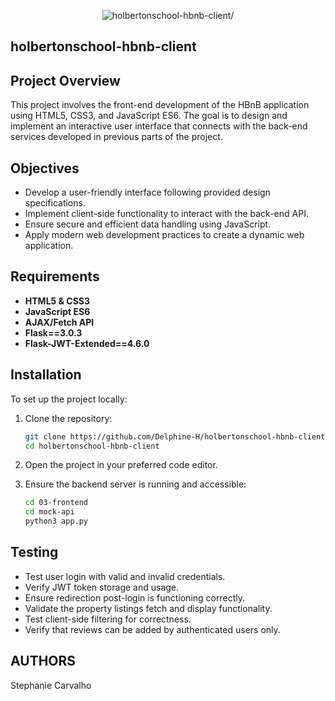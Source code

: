 <p align="center">
<img src="https://cdn.discordapp.com/attachments/1223767676241973349/1269049159227408536/Capture_decran_2024-08-02_234720.png?ex=66aea5a1&is=66ad5421&hm=c677b8e0148061a331604df2a36798c5cf6f4e15ccbe1d9a1c4d23ad8feaff90&" alt=holbertonschool-hbnb-client/> </p>

## holbertonschool-hbnb-client

## Project Overview
This project involves the front-end development of the HBnB application using HTML5, CSS3, and JavaScript ES6. The goal is to design and implement an interactive user interface that connects with the back-end services developed in previous parts of the project.

## Objectives
- Develop a user-friendly interface following provided design specifications.
- Implement client-side functionality to interact with the back-end API.
- Ensure secure and efficient data handling using JavaScript.
- Apply modern web development practices to create a dynamic web application.

## Requirements
- **HTML5 & CSS3**
- **JavaScript ES6**
- **AJAX/Fetch API**
- **Flask==3.0.3**
- **Flask-JWT-Extended==4.6.0**

## Installation

To set up the project locally:

1. Clone the repository:
    ```bash
    git clone https://github.com/Delphine-H/holbertonschool-hbnb-client.git
    cd holbertonschool-hbnb-client
    ```
2. Open the project in your preferred code editor.

3. Ensure the backend server is running and accessible:
    ```bash
    cd 03-frontend
    cd mock-api
    python3 app.py
    ```

## Testing
- Test user login with valid and invalid credentials.
- Verify JWT token storage and usage.
- Ensure redirection post-login is functioning correctly.
- Validate the property listings fetch and display functionality.
- Test client-side filtering for correctness.
- Verify that reviews can be added by authenticated users only.


## AUTHORS

Stephanie Carvalho
